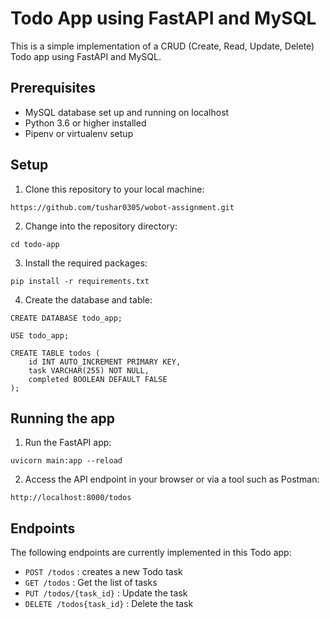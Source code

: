 # Todo App using FastAPI and MySQL

This is a simple implementation of a CRUD (Create, Read, Update, Delete) Todo app using FastAPI and MySQL.

## Prerequisites
* MySQL database set up and running on localhost
* Python 3.6 or higher installed
* Pipenv or virtualenv setup

## Setup
1. Clone this repository to your local machine:
```
https://github.com/tushar0305/wobot-assignment.git
```

2. Change into the repository directory:
```
cd todo-app
```

3. Install the required packages:
```
pip install -r requirements.txt
```

4. Create the database and table:
```
CREATE DATABASE todo_app;

USE todo_app;

CREATE TABLE todos (
    id INT AUTO_INCREMENT PRIMARY KEY,
    task VARCHAR(255) NOT NULL,
    completed BOOLEAN DEFAULT FALSE
);
```

## Running the app

1. Run the FastAPI app:
```
uvicorn main:app --reload
```

2. Access the API endpoint in your browser or via a tool such as Postman:
```
http://localhost:8000/todos
```

## Endpoints
The following endpoints are currently implemented in this Todo app:

* `POST /todos` : creates a new Todo task
* `GET /todos` : Get the list of tasks
* `PUT /todos/{task_id}` : Update the task
* `DELETE /todos{task_id}` : Delete the task
